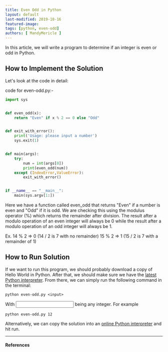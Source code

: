 ```yaml
---
title: Even Odd in Python  
layout: default  
last-modified: 2019-10-16
featured-image:  
tags: [python, even-odd]  
authors: [ MandyMericle ]
---
```


In this article, we will write a program to determine if an integer is even or odd in Python.

## How to Implement the Solution

Let's look at the code in detail:  

code for even-odd.py:-  

```python
import sys


def even_odd(x):
    return "Even" if x % 2 == 0 else "Odd"


def exit_with_error():
    print('Usage: please input a number')
    sys.exit(1)


def main(args):
    try:
        num = int(args[0])
        print(even_odd(num))
    except (IndexError,ValueError):
        exit_with_error()


if __name__ == "__main__":
    main(sys.argv[1:])

```

Here we have a function called even_odd that returns "Even" if a number is even and "Odd" if it is odd. We are checking this using the modulus operator (%) which returns the remainder after division. The result after a modulo operation of an even integer will always be 0 while the result after a modulo operation of an odd integer will always be 1. 

Ex.
14 % 2 => 0 (14 / 2 is 7 with no remainder)
15 % 2 => 1 (15 / 2 is 7 with a remainder of 1)

## How to Run Solution

If we want to run this program, we should probably download a copy of 
Hello World in Python. After that, we should make sure we have the 
[latest Python interpreter][1]. From there, we can simply run the following 
command in the terminal:

```console
python even-odd.py <input>
```
With <input> being any integer. For example
```console
python even-odd.py 12
```

Alternatively, we can copy the solution into an [online Python interpreter][2] 
and hit run.

---

#### References
[1]: https://www.python.org/downloads/  
[2]: https://www.tutorialspoint.com/execute_python3_online.php  